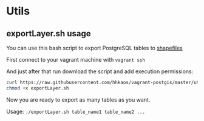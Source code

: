 # Utils

## exportLayer.sh usage

You can use this bash script to export PostgreSQL tables to [shapefiles](https://esri-es.github.io/awesome-arcgis/arcgis/content/data-storage/file-formats/shapefile/)

First connect to your vagrant machine with `vagrant ssh`

And just after that run download the script and add execution permissions:

```bash
curl https://raw.githubusercontent.com/hhkaos/vagrant-postgis/master/utils/exportLayer.sh -o exportLayer.sh
chmod +x exportLayer.sh
```

Now you are ready to export as many tables as you want. 

Usage: `./exportLayer.sh table_name1 table_name2 ...`
